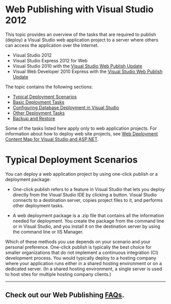 # Web Publishing with Visual Studio 2012 #

This topic provides an overview of the tasks that are required to publish (deploy) a Visual Studio web application project to a server where others can access the application over the Internet.

- Visual Studio 2012
- Visual Studio Express 2012 for Web
- Visual Studio 2010 with the [Visual Studio Web Publish Update](http://go.microsoft.com/fwlink/?LinkID=208120)
- Visual Web Developer 2010 Express with the [Visual Studio Web Publish Update](http://go.microsoft.com/fwlink/?LinkID=208120)

The topic contains the following sections:

- [Typical Deployment Scenarios](http://msdn.microsoft.com/en-us/library/dd394698#deployment_scenarios)
- [Basic Deployment Tasks](http://msdn.microsoft.com/en-us/library/dd394698#basic_deployment_tasks)
- [Configuring Database Deployment in Visual Studio](http://msdn.microsoft.com/en-us/library/dd394698#dbdeployment)
- [Other Deployment Tasks](http://msdn.microsoft.com/en-us/library/dd394698#other_tasks)
- [Backup and Restore](http://msdn.microsoft.com/en-us/library/dd394698#backup)

Some of the tasks listed here apply only to web application projects. For information about how to deploy web site projects, see [Web Deployment Content Map for Visual Studio and ASP.NET](http://msdn.microsoft.com/en-us/library/bb386521).

# Typical Deployment Scenarios #

You can deploy a web application project by using one-click publish or a deployment package:

- One-click publish refers to a feature in Visual Studio that lets you deploy directly from the Visual Studio IDE by clicking a button. Visual Studio connects to a destination server, copies project files to it, and performs other deployment tasks.

- A web deployment package is a .zip file that contains all the information needed for deployment. You create the package from the command line or in Visual Studio, and you install it on the destination server by using the command line or IIS Manager.

Which of these methods you use depends on your scenario and your personal preference. One-click publish is typically the best choice for smaller organizations that do not implement a continuous integration (CI) development process. You would typically deploy to a hosting company where your application runs either in a shared hosting environment or on a dedicated server. (In a shared hosting environment, a single server is used to host sites for multiple hosting company clients.)

***

## Check out our Web Publishing [FAQs](faq.md). ##